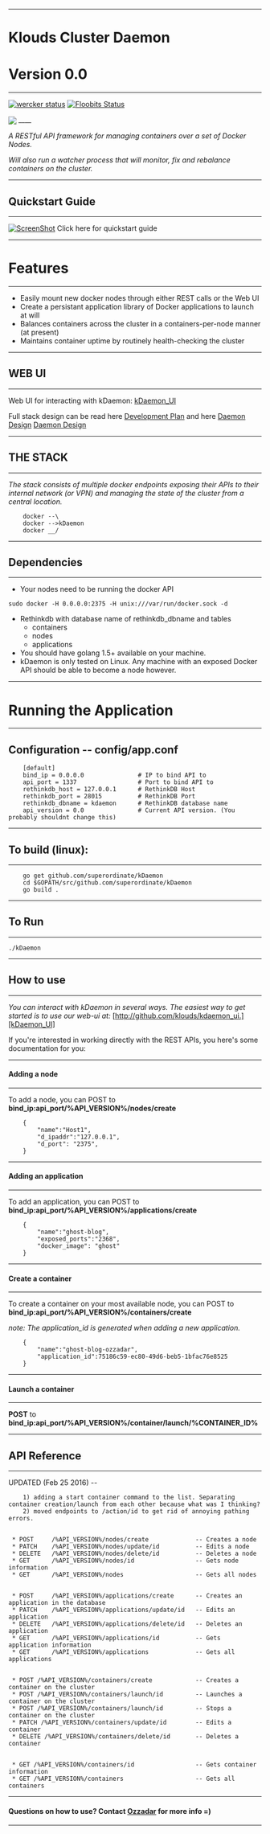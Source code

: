 ___
# Klouds Cluster Daemon
# Version 0.0 
___


[![wercker status](https://app.wercker.com/status/7a1a06d652cb003d898554754a8c3c3d/s/master "wercker status")](https://app.wercker.com/project/bykey/7a1a06d652cb003d898554754a8c3c3d)
[![Floobits Status](https://floobits.com/ozzadar/kDaemon.svg)](https://floobits.com/ozzadar/kDaemon/redirect)


<img src="http://www.ozzadar.com/klouds.png" align="center"/>
____

*A RESTful API framework for managing containers over a set of Docker Nodes.*

*Will also run a watcher process that will monitor, fix and rebalance containers on the cluster.*

___
## Quickstart Guide
___
[![ScreenShot](https://j.gifs.com/yPprOE.gif)](https://youtu.be/oK-fpD7aFp4)
Click here for quickstart guide


___
# Features
___
* Easily mount new docker nodes through either REST calls or the Web UI
* Create a persistant application library of Docker applications to launch at will
* Balances containers across the cluster in a containers-per-node manner (at present)
* Maintains container uptime by routinely health-checking the cluster

___
## WEB UI
___

Web UI for interacting with kDaemon:
[kDaemon_UI][kDaemon_UI]





Full stack design can be read here 
     [Development Plan][Development Plan] and here
     [Daemon Design] [Daemon Design]

___
## THE STACK
___

*The stack consists of multiple docker endpoints exposing their APIs to their internal network (or VPN) and managing the state of the cluster from a central location.*

```
    docker --\                    
    docker -->kDaemon                                     
    docker __/   

```

___
## Dependencies
____

+ Your nodes need to be running the docker API 

```
sudo docker -H 0.0.0.0:2375 -H unix:///var/run/docker.sock -d 
```

+ Rethinkdb with database name of rethinkdb_dbname and tables
    - containers
    - nodes
    - applications
+ You should have golang 1.5+ available on your machine.
+ kDaemon is only tested on Linux. Any machine with an exposed Docker API should be able to become a node however.

___
# Running the Application
___
    

## Configuration -- config/app.conf

```
    [default]
    bind_ip = 0.0.0.0               # IP to bind API to
    api_port = 1337                 # Port to bind API to
    rethinkdb_host = 127.0.0.1      # RethinkDB Host
    rethinkdb_port = 28015          # RethinkDB Port
    rethinkdb_dbname = kdaemon      # RethinkDB database name
    api_version = 0.0               # Current API version. (You probably shouldnt change this)

```



___
## To build (linux):
___


```
    go get github.com/superordinate/kDaemon
    cd $GOPATH/src/github.com/superordinate/kDaemon
    go build .
```

___
## To Run
___

``` 
./kDaemon
```

___
## How to use
___

*You can interact with kDaemon in several ways. The easiest way to get started is to use our web-ui at:*
[http://github.com/klouds/kdaemon_ui.][kDaemon_UI] 

If you're interested in working directly with the REST APIs, you here's some documentation for you:

___
#### Adding a node
___

To add a node, you can POST to **bind_ip:api_port/%API_VERSION%/nodes/create**
```
    {
        "name":"Host1",
        "d_ipaddr":"127.0.0.1",
        "d_port": "2375",
    }
```

___
#### Adding an application
___

To add an application, you can POST to **bind_ip:api_port/%API_VERSION%/applications/create**
```
    {
        "name":"ghost-blog",
        "exposed_ports":"2368",
        "docker_image": "ghost"
    }
```
___
#### Create a container
___

To create a container on your most available node, you can POST to **bind_ip:api_port/%API_VERSION%/containers/create**

*note: The application_id is generated when adding a new application.*

```
    {
        "name":"ghost-blog-ozzadar",
        "application_id":75186c59-ec80-49d6-beb5-1bfac76e8525
    }
```
___
#### Launch a container
___
**POST** to **bind_ip:api_port/%API_VERSION%/container/launch/%CONTAINER_ID%**
___
## API Reference
___

UPDATED (Feb 25 2016) -- 

        1) adding a start container command to the list. Separating container creation/launch from each other because what was I thinking?
        2) moved endpoints to /action/id to get rid of annoying pathing errors.

```

 * POST     /%API_VERSION%/nodes/create             -- Creates a node
 * PATCH    /%API_VERSION%/nodes/update/id          -- Edits a node
 * DELETE   /%API_VERSION%/nodes/delete/id          -- Deletes a node
 * GET      /%API_VERSION%/nodes/id                 -- Gets node information
 * GET      /%API_VERSION%/nodes                    -- Gets all nodes


 * POST     /%API_VERSION%/applications/create      -- Creates an application in the database
 * PATCH    /%API_VERSION%/applications/update/id   -- Edits an application
 * DELETE   /%API_VERSION%/applications/delete/id   -- Deletes an application
 * GET      /%API_VERSION%/applications/id          -- Gets application information
 * GET      /%API_VERSION%/applications             -- Gets all applications


 * POST /%API_VERSION%/containers/create            -- Creates a container on the cluster
 * POST /%API_VERSION%/containers/launch/id         -- Launches a container on the cluster
 * POST /%API_VERSION%/containers/launch/id         -- Stops a container on the cluster
 * PATCH /%API_VERSION%/containers/update/id        -- Edits a container 
 * DELETE /%API_VERSION%/containers/delete/id       -- Deletes a container 


 * GET /%API_VERSION%/containers/id                 -- Gets container information
 * GET /%API_VERSION%/containers                    -- Gets all containers

```
___

#### Questions on how to use? Contact [Ozzadar](https://github.com/Ozzadar) for more info =)
___

[Development Plan]: https://docs.google.com/document/d/1A4-0g1E52wdW9L-hoeAZzay5Uotv1GcBPtXLU1msw2w/edit?usp=sharing
[Daemon Design]: https://docs.google.com/document/d/1EkI7uQzdt1xMwb1etcweYQFCLthK_l9aHZvHOunshzs/edit?usp=sharing
[Weave]: http://www.weave.works/
[kDaemon_UI]:http://github.com/klouds/kDaemon_ui

    
